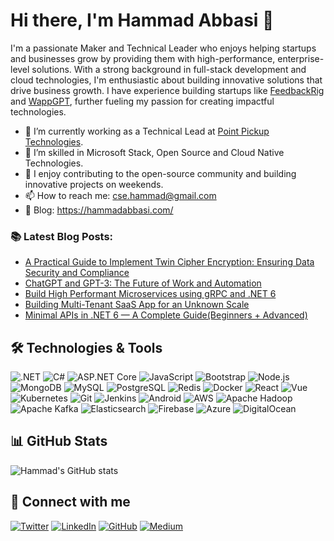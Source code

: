 # Hi there, I'm Hammad Abbasi 👋

I'm a passionate Maker and Technical Leader who enjoys helping startups and businesses grow by providing them with high-performance, enterprise-level solutions. With a strong background in full-stack development and cloud technologies, I'm enthusiastic about building innovative solutions that drive business growth. I have experience building startups like [FeedbackRig](https://feedbackrig.com/) and [WappGPT](https://www.wappgpt.com/), further fueling my passion for creating impactful technologies.


- 🔭 I’m currently working as a Technical Lead at [Point Pickup Technologies](https://www.pointpickup.com/).
- 🌱 I’m skilled in Microsoft Stack,  Open Source  and Cloud Native Technologies. 
- 🌟 I enjoy contributing to the open-source community and building innovative projects on weekends.
- 📫 How to reach me: cse.hammad@gmail.com
- 📖 Blog:  https://hammadabbasi.com/

### 📚 Latest Blog Posts:

 -  [A Practical Guide to Implement Twin Cipher Encryption: Ensuring Data Security and Compliance](https://medium.com/geekculture/a-practical-guide-to-implement-twin-cipher-encryption-ensuring-data-security-and-compliance-888cbcd884eb)
  - [ChatGPT and GPT-3: The Future of Work and Automation](https://medium.com/geekculture/chatgpt-and-gpt-3-the-future-of-work-and-automation-cb2b18f5487a)
  - [Build High Performant Microservices using gRPC and .NET 6](https://hammad-ulhaq.medium.com/build-high-performant-microservices-using-grpc-and-net-6-2a2b4568e4de)
  - [Building Multi-Tenant SaaS App for an Unknown Scale](https://hammad-ulhaq.medium.com/building-multi-tenant-saas-app-for-an-unknown-scale-1e9e9c8cfb6a)
  - [Minimal APIs in .NET 6 — A Complete Guide(Beginners + Advanced)](https://hammad-ulhaq.medium.com/minimal-apis-in-net-6-a-complete-guide-beginners-advanced-48a012b6efb2)

## 🛠️ Technologies & Tools

![.NET](https://img.shields.io/badge/-.NET-333333?style=flat&logo=.NET)
![C#](https://img.shields.io/badge/-C%23-333333?style=flat&logo=c-sharp)
![ASP.NET Core](https://img.shields.io/badge/-ASP.NET_Core-333333?style=flat&logo=aspdotnet)
![JavaScript](https://img.shields.io/badge/-JavaScript-333333?style=flat&logo=javascript)
![Bootstrap](https://img.shields.io/badge/-Bootstrap-333333?style=flat&logo=bootstrap)
![Node.js](https://img.shields.io/badge/-Node.js-333333?style=flat&logo=node.js)
![MongoDB](https://img.shields.io/badge/-MongoDB-333333?style=flat&logo=mongodb)
![MySQL](https://img.shields.io/badge/-MySQL-333333?style=flat&logo=mysql)
![PostgreSQL](https://img.shields.io/badge/-PostgreSQL-333333?style=flat&logo=postgresql)
![Redis](https://img.shields.io/badge/-Redis-333333?style=flat&logo=redis)
![Docker](https://img.shields.io/badge/-Docker-333333?style=flat&logo=docker)
![React](https://img.shields.io/badge/-React-333333?style=flat&logo=react)
![Vue](https://img.shields.io/badge/-Vue-333333?style=flat&logo=vue.js)
![Kubernetes](https://img.shields.io/badge/-Kubernetes-333333?style=flat&logo=kubernetes)
![Git](https://img.shields.io/badge/-Git-333333?style=flat&logo=git)
![Jenkins](https://img.shields.io/badge/-Jenkins-333333?style=flat&logo=jenkins)
![Android](https://img.shields.io/badge/-Android-333333?style=flat&logo=android)
![AWS](https://img.shields.io/badge/-AWS-333333?style=flat&logo=amazon-aws)
![Apache Hadoop](https://img.shields.io/badge/-Apache_Hadoop-333333?style=flat&logo=apache-hadoop)
![Apache Kafka](https://img.shields.io/badge/-Apache_Kafka-333333?style=flat&logo=apache-kafka)
![Elasticsearch](https://img.shields.io/badge/-Elasticsearch-333333?style=flat&logo=elasticsearch)
![Firebase](https://img.shields.io/badge/-Firebase-333333?style=flat&logo=firebase)
![Azure](https://img.shields.io/badge/-Azure-333333?style=flat&logo=microsoft-azure)
![DigitalOcean](https://img.shields.io/badge/-DigitalOcean-333333?style=flat&logo=digitalocean)


## 📊 GitHub Stats

![Hammad's GitHub stats](https://github-readme-stats.vercel.app/api?username=csehammad&show_icons=true&theme=radical)

## 🤝 Connect with me

[![Twitter](https://img.shields.io/badge/-Twitter-333333?style=flat&logo=Twitter)](https://twitter.com/hammadspeaks)
[![LinkedIn](https://img.shields.io/badge/-LinkedIn-333333?style=flat&logo=LinkedIn)](https://www.linkedin.com/in/hammadabbasi/)
[![GitHub](https://img.shields.io/badge/-GitHub-333333?style=flat&logo=GitHub)](https://github.com/csehammad)
[![Medium](https://img.shields.io/badge/-Medium-333333?style=flat&logo=Medium)](https://hammad-ulhaq.medium.com)


